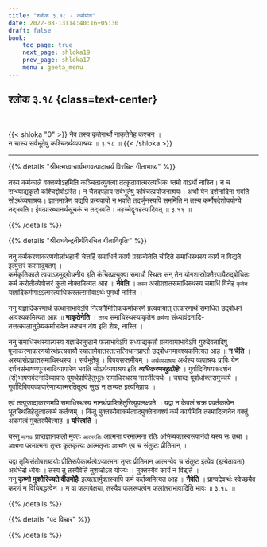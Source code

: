 ```yaml
---
title: "श्लोक ३.१८ - कर्मयोग"
date: 2022-08-13T14:40:16+05:30
draft: false
book:
    toc_page: true
    next_page: shloka19
    prev_page: shloka17
    menu : geeta_menu
---
```




## श्लोक ३.१८ {class=text-center}

<br/>

{{< shloka  "0"  >}}
नैव तस्य कृतेनार्थो नाकृतेनेह कश्चन ।  
न चास्य सर्वभूतेषु कश्चिदर्थव्यपाश्रयः ॥ ३.१८ ॥
{{< /shloka >}}

---


{{% details "श्रीमत्मध्वाचार्यभगवत्पादाचर्य विरचित  गीताभाष्य" %}}

तस्य कर्मकाले वक्तव्योऽहमिति कञ्चित्प्रत्युक्त्वा 
तत्कृतावात्मरत्यधिकः प्तमो वाऽर्थो नास्ति। 
न च सन्ध्याद्यकृतौ कश्चिद्दोषोऽस्ति। 
न चैतदपहाय सर्वभूतेषु कश्चित्प्रयोजनाश्रयः। 
अर्थो येन दर्शनादिना भवति सोऽर्थव्यपाश्रयः। 
ज्ञानमात्रेण यद्यपि प्रत्यवायो न भवति तदर्जुनस्यपि सममिति न 
तस्य कर्मोपदेशोपयोग्ये तद्भवति। ईषत्प्रारब्धानर्थसूचकं च तद्भवति। 
महच्चेद्वृत्रहत्यादिवत्  ॥ ३.१९ ॥

{{% /details %}}



{{% details "श्रीराघवेन्द्रतीर्थविरचित गीताविवृतिः" %}}

ननु कर्मकरणाकरणयोर्लाभहानी चेत्तर्हि समाधिर्न कार्यः प्रसज्येतेति
चोदिते समाधिस्थस्य कार्यं न विद्यते इत्युत्तरं कस्मादुक्तम्‌ ।  
कर्मकृतिकाले त्वयाऽहमुद्बोधनीय इति कंचित्प्रत्युक्वा समाधौ स्थितः 
सन्‌ तेन योगशास्रोक्तैरपायैरुद्बोधितः कर्म करोतीत्येवोत्तरं कुतो 
नोक्तमित्यत आह ॥ **नैवेति** । 
`तस्य` असंप्रज्ञातसमाधिस्थस्य समाधिं विनेह `कृतेन`
यज्ञादिकर्मणाऽऽत्मरत्याधिकस्तत्समोवाऽर्थः पुमर्थो नास्ति ।   

ननु यज्ञादिकरणार्थं उत्थानाभावेऽपि नित्यनैमित्तिककर्माकरणे 
प्रत्यवायात्‌ तत्करणार्थं समाधित
उद्बोधनं आवश्यकमित्यत आह ॥ **नाकृतेनेति** । 
`तस्य` समाधिस्थस्याकृतेन `कर्मणा` संध्यावंदनादि- तत्तत्कालानुछेयकर्माभावेन 
कश्चन दोष इति शेषः, नास्ति ।  

ननु समाधिस्थस्याल्पस्य यज्ञादेरनुष्ठाने फलाभावेऽपि संध्याद्यकृतौ
प्रत्यवायाभावेऽपि गुरुदेवतादिषु पूजाकरणाकरणयोरर्थप्रत्यवायौ 
स्यातामेवातस्तत्सत्निधानप्राप्तौ उद्बोधनमावश्यकमित्यत आह ॥ 
**न चेति** ।  
अस्यासंप्रज्ञातसमाधिस्थस्य । सर्वभूतेषु । विषयसप्तमीयम्‌ । 
`अर्थव्यपाश्रयः` अर्थस्य व्यपाश्रयः प्रापिः येन 
दर्शनसंभाषणपूजनादिव्यापारेण भवति
सोऽर्थव्यपाश्रय इति ***व्यधिकरणबहुव्रीहिः*** । गुर्वादिविषयकदर्शन 
(सं)भाषणवंदनादिव्यापारः पुमर्थप्रापिहेतुभूतः समाधिस्थस्य 
नास्तीत्यर्थः । चशब्दः पूर्वार्धाक्तसमुच्चये । 
गुर्वादिविषयव्यापारेणाप्यात्मरतितुल्यं  सुखं न
लभ्यत इत्यभिप्रायः ।  

एवं तत्पूजाद्यकरणमपि समाधिस्थस्य
नानर्थप्राप्तिहेतुरित्युपलक्ष्यते । यद्वा न केवलं चक्र प्रवर्तकत्वेन
भूतस्थितिहेतुत्वात्कर्म कर्तव्यम्‌ । 
किंतु मुक्तस्यैवाकर्मत्वादमुक्तेनावश्यं कर्म
कार्यमिति तस्मादित्यनेन वक्तुं अकर्मत्वं मुक्तस्यैवेत्याह ॥ 
**यस्त्विति** ।   

यस्तु `मानवः` प्राप्तज्ञानफलो मुक्तः `आत्मरतिः` आत्मना परमात्मना रतिः
अभिव्यक्तस्वरूपानंदो यस्य सः तथा । `आत्मना` परमात्मना तृप्तः कृतकृत्यः
आत्मतृप्तः `आत्मनि` एव च संतुष्टः प्रीतिमान्‌ ।   

यद्वा तृप्षिसंतोषशब्दयोः प्रीतिरूपैकार्थत्वेऽप्यात्मना तृप्तः 
प्रीतिमान्‌ आत्मन्येव च संतुष्ट इत्येव (इत्येतावता) अर्थभेदो ध्येयः । 
तस्य तु तस्यैवेति तुशब्दोऽत्र योज्यः ।
मुक्तस्यैव कार्यं न विद्यते ।  
ननु **कृष्णो मुक्तैरिज्यते वीतमोहैः** इत्यततर्मुक्तस्यापि
कर्म कर्तव्यमित्यत आह ॥ **नैवेति** । प्राग्वदेवार्थः स्वेच्छयैव करणं 
न विधिबद्धत्वेन । 
न वा फलापेक्षया, तस्यैव फलरूपत्वेन फलांतराभावादिति भावः ॥ ३.१८ ॥


{{% /details %}}



{{% details "पद विचार" %}}


{{% /details %}}
